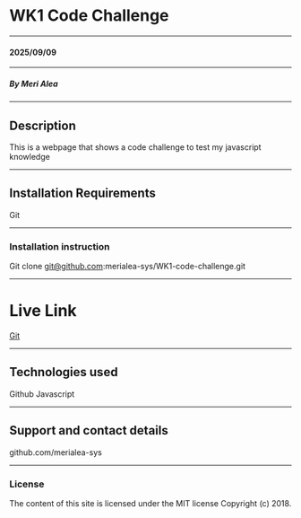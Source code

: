  # WK1 Code Challenge
***
#### 2025/09/09

***

##### By Meri Alea

****

## Description
This is a webpage that shows a code challenge to test my javascript knowledge

****

## Installation Requirements
Git

*****

### Installation instruction
Git clone git@github.com:merialea-sys/WK1-code-challenge.git

****

# Live Link
[Git](https://merialea-sys.github.io/WK1-code-challenge/)

****

## Technologies used
Github
Javascript

****

## Support and contact details
github.com/merialea-sys

****

### License
The content of this site is licensed under the MIT license
Copyright (c) 2018.


